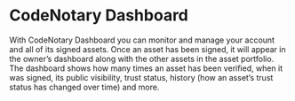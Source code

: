 # CodeNotary Dashboard

With CodeNotary Dashboard you can monitor and manage your account and all of its signed assets. Once an asset has been signed, it will appear in the owner’s dashboard along with the other assets in the asset portfolio. The dashboard shows how many times an asset has been verified, when it was signed, its public visibility, trust status, history (how an asset’s trust status has changed over time) and more.

